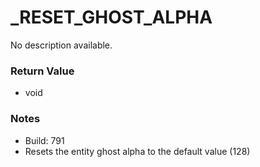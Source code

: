 # _RESET_GHOST_ALPHA

No description available.

### Return Value
* void

### Notes
* Build: 791
* Resets the entity ghost alpha to the default value (128)

